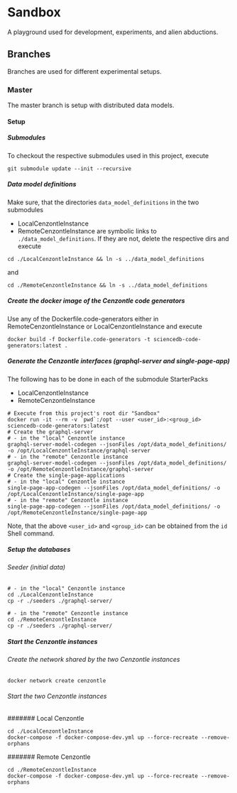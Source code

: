 # Sandbox
A playground used for development, experiments, and alien abductions.

## Branches

Branches are used for different experimental setups. 

### Master

The master branch is setup with distributed data models.

#### Setup

##### Submodules

To checkout the respective submodules used in this project, execute
```
git submodule update --init --recursive
```

##### Data model definitions

Make sure, that the directories `data_model_definitions` in the two submodules 
* LocalCenzontleInstance
* RemoteCenzontleInstance
are symbolic links to `./data_model_definitions`. If they are not, delete the respective dirs and execute

```
cd ./LocalCenzontleInstance && ln -s ../data_model_definitions
```

and

```
cd ./RemoteCenzontleInstance && ln -s ../data_model_definitions
```

##### Create the docker image of the Cenzontle code generators

Use any of the Dockerfile.code-generators either in RemoteCenzontleInstance or LocalCenzontleInstance and execute
```
docker build -f Dockerfile.code-generators -t sciencedb-code-generators:latest .
```

##### Generate the Cenzontle interfaces (graphql-server and single-page-app)

The following has to be done in each of the submodule StarterPacks
* LocalCenzontleInstance
* RemoteCenzontleInstance

```
# Execute from this project's root dir "Sandbox"
docker run -it --rm -v `pwd`:/opt --user <user_id>:<group_id> sciencedb-code-generators:latest
# Create the graphql-server
# - in the "local" Cenzontle instance
graphql-server-model-codegen --jsonFiles /opt/data_model_definitions/ -o /opt/LocalCenzontleInstance/graphql-server
# - in the "remote" Cenzontle instance
graphql-server-model-codegen --jsonFiles /opt/data_model_definitions/ -o /opt/RemoteCenzontleInstance/graphql-server
# Create the single-page-applications
# - in the "local" Cenzontle instance
single-page-app-codegen --jsonFiles /opt/data_model_definitions/ -o /opt/LocalCenzontleInstance/single-page-app
# - in the "remote" Cenzontle instance
single-page-app-codegen --jsonFiles /opt/data_model_definitions/ -o /opt/RemoteCenzontleInstance/single-page-app
```

Note, that the above `<user_id>` and `<group_id>` can be obtained from the `id` Shell command.

##### Setup the databases

###### Seeder (initial data)

```
# - in the "local" Cenzontle instance
cd ./LocalCenzontleInstance
cp -r ./seeders ./graphql-server/
```

```
# - in the "remote" Cenzontle instance
cd ./RemoteCenzontleInstance
cp -r ./seeders ./graphql-server/
```

##### Start the Cenzontle instances

###### Create the network shared by the two Cenzontle instances

```
docker network create cenzontle
```

###### Start the two Cenzontle instances

####### Local Cenzontle

```
cd ./LocalCenzontleInstance
docker-compose -f docker-compose-dev.yml up --force-recreate --remove-orphans
```

####### Remote Cenzontle

```
cd ./RemoteCenzontleInstance
docker-compose -f docker-compose-dev.yml up --force-recreate --remove-orphans
```

